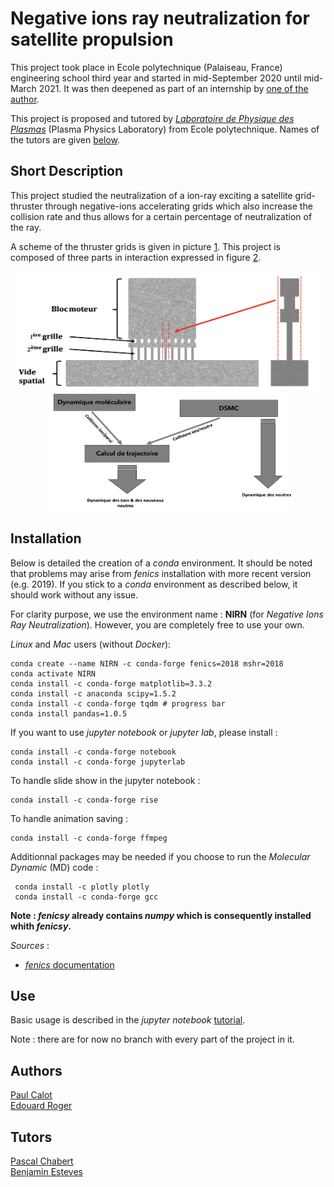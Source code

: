 # Negative ions ray neutralization for satellite propulsion

This project took place in Ecole polytechnique (Palaiseau, France) engineering school third year and started in mid-September 2020 until mid-March 2021. It was then deepened as part of an internship by [one of the author](#PaulCalot).

This project is proposed and tutored by [*Laboratoire de Physique des Plasmas*](https://www.lpp.polytechnique.fr/?lang=fr) (Plasma Physics Laboratory) from Ecole polytechnique. Names of the tutors are given [below](#tutors).

## Short Description

This project studied the neutralization of a ion-ray exciting a satellite grid-thruster through negative-ions accelerating grids which also increase the collision rate and thus allows for a certain percentage of neutralization of the ray. 

A scheme of the thruster grids is given in picture [1](#schemeglobal). This project is composed of three parts in interaction expressed in figure [2](#projectorga).

<p align="center">
    <img width="500" height="190" src="pictures/Schema_global.png"> <a name="schemeglobal"></a>
    <img width="400" height="190" src="pictures/schemabloc.png"> <a name="projectorga"></a>
</p>

## Installation

Below is detailed the creation of a *conda* environment. It should be noted that problems may arise from *fenics* installation with more recent version (e.g. 2019). If you stick to a *conda* environment as described below, it should work without any issue.

For clarity purpose, we use the environment name : **NIRN** (for *Negative Ions Ray Neutralization*). However, you are completely free to use your own.

*Linux* and *Mac* users (without *Docker*):
<br>

```shell
conda create --name NIRN -c conda-forge fenics=2018 mshr=2018
conda activate NIRN
conda install -c conda-forge matplotlib=3.3.2
conda install -c anaconda scipy=1.5.2 
conda install -c conda-forge tqdm # progress bar
conda install pandas=1.0.5 
```

If you want to use *jupyter notebook* or *jupyter lab*, please install : 
```shell
conda install -c conda-forge notebook
conda install -c conda-forge jupyterlab
```

To handle slide show in the jupyter notebook :
```shell
conda install -c conda-forge rise
```

To handle animation saving :
```shell
conda install -c conda-forge ffmpeg
```

Additionnal packages may be needed if you choose to run the *Molecular Dynamic* (MD) code : 

```shell
 conda install -c plotly plotly
 conda install -c conda-forge gcc
```

**Note : *fenicsy* already contains *numpy* which is consequently installed whith *fenicsy*.**

*Sources* : 
* [*fenics* documentation](https://fenicsproject.org/documentation/)


## Use

Basic usage is described in the *jupyter notebook* [tutorial](tutorial.ipynb). 

Note : there are for now no branch with every part of the project in it. 

## Authors 

[Paul Calot](https://www.linkedin.com/in/paul-calot-43549814b/)<a name="PaulCalot"></a>
<br>
[Edouard Roger](https://www.linkedin.com/in/edouard-roger-a03536194/)

## Tutors <a name="tutors"></a>

[Pascal Chabert](https://www.lpp.polytechnique.fr/-Pascal-Chabert-128-?lang=fr)
<br>
[Benjamin Esteves](https://www.linkedin.com/in/benjamin-esteves-9a1234157/?originalSubdomain=fr)

